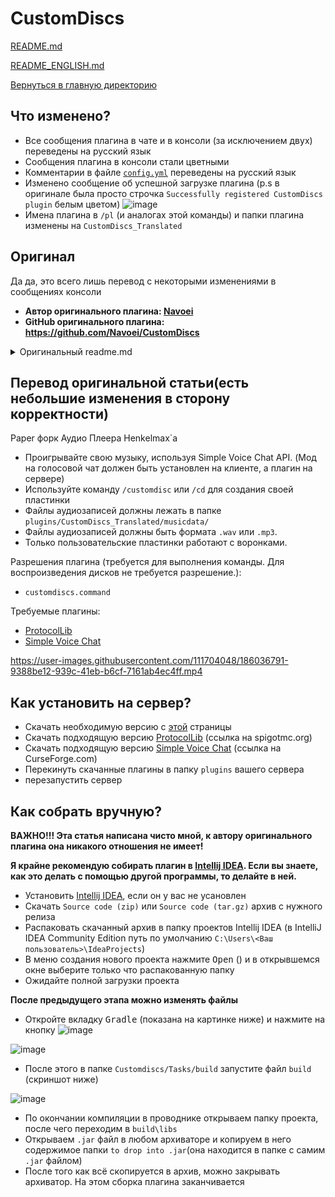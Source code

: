 # CustomDiscs
[README.md](https://github.com/NiKSneMC/CustomDiscs#readme)

[README_ENGLISH.md](https://github.com/NiKSneMC/CustomDiscs/blob/main/README_ENGLISH.md)

[Вернуться в главную директорию](https://github.com/NiKSneMC/CustomDiscs)

Что изменено?
-------------
* Все сообщения плагина в чате и в консоли (за исключением двух) переведены на русский язык
* Сообщения плагина в консоли стали цветными
* Комментарии в файле [`config.yml`](https://github.com/NiKSneMC/CustomDiscs/blob/main/src/main/resources/config.yml) переведены на русский язык
* Изменено сообщение об успешной загрузке плагина (p.s в оригинале была просто строчка `Successfully registered CustomDiscs plugin` белым цветом)
![image](https://user-images.githubusercontent.com/88781618/189207919-86ce54be-28ad-40f8-9db4-0d1057438cdc.png)
* Имена плагина в `/pl` (и аналогах этой команды) и папки плагина изменены на `CustomDiscs_Translated`

Оригинал
--------
Да да, это всего лишь перевод с некоторыми изменениями в сообщениях консоли

* **Автор оригинального плагина: [Navoei](https://github.com/Navoei)**
* **GitHub оригинального плагина: https://github.com/Navoei/CustomDiscs**
<details>
<summary>Оригинальный readme.md</summary>

Custom Discs 1.19.x
-------------------

A Paper fork of henkelmax's Audio Player.
* Play custom music discs using the Simple Voice Chat API. (The voice chat mod is required on the client and server.)
* Use `/customdisc` or `/cd` to create a custom disc.
* Music files should go into `plugins/CustomDiscs/musicdata/`
* Music files must be in the `.wav` or `.mp3` format.
* Only custom discs are compatible with hoppers.

Permission Node (Required to run the command. Playing discs does not require a permission.):

* `customdiscs.command`

Dependencies:
=======
* This plugin depends on the latest version of ProtocolLib for

https://user-images.githubusercontent.com/64107368/178426026-c454ac66-5133-4f3a-9af9-7f674e022423.mp4
</details>

Перевод оригинальной статьи(есть небольшие изменения в сторону корректности)
---------------------------
Paper форк Аудио Плеера Henkelmax`а
* Проигрывайте свою музыку, используя Simple Voice Chat API. (Мод на голосовой чат должен быть установлен на клиенте, а плагин на сервере)
* Используйте команду `/customdisc` или `/cd` для создания своей пластинки
* Файлы аудиозаписей должны лежать в папке `plugins/CustomDiscs_Translated/musicdata/`
* Файлы аудиозаписей должны быть формата `.wav` или `.mp3`.
* Только пользовательские пластинки работают с воронками.

Разрешения плагина (требуется для выполнения команды. Для воспроизведения дисков не требуется разрешение.):
* `customdiscs.command`

Требуемые плагины:
* [ProtocolLib](https://www.spigotmc.org/resources/protocollib.1997/)
* [Simple Voice Chat](https://www.curseforge.com/minecraft/bukkit-plugins/simple-voice-chat/files/all)

https://user-images.githubusercontent.com/111704048/186036791-9388be12-939c-41eb-b6cf-7161ab4ec4ff.mp4

Как установить на сервер?
-------------------------
* Скачать необходимую версию с [этой](https://github.com/NiKSneMC/CustomDiscs/releases) страницы
* Скачать подходящую версию [ProtocolLib](https://www.spigotmc.org/resources/protocollib.1997/) (ссылка на spigotmc.org)
* Скачать подходящую версию [Simple Voice Chat](https://www.curseforge.com/minecraft/bukkit-plugins/simple-voice-chat/files/all) (ссылка на CurseForge.com)
* Перекинуть скачанные плагины в папку `plugins` вашего сервера
* перезапустить сервер

Как собрать вручную?
--------------------
**ВАЖНО!!! Эта статья написана чисто мной, к автору оригинального плагина она никакого отношения не имеет!**


**Я крайне рекомендую собирать плагин в [Intellij IDEA](https://www.jetbrains.com/ru-ru/idea/). Если вы знаете, как это делать с помощью другой программы, то делайте в ней.**
* Установить [Intellij IDEA](https://www.jetbrains.com/ru-ru/idea/), если он у вас не усановлен
* Скачать `Source code (zip)` или `Source code (tar.gz)` архив с нужного релиза
* Распаковать скачанный архив  в папку проектов Intellij IDEA (в IntelliJ IDEA Community Edition путь по умолчанию `C:\Users\<Ваш пользователь>\IdeaProjects`)
* В меню создания нового проекта нажмите <kbd>Open</kbd> () и в открывшемся окне выберите только что распакованную папку
* Ожидайте полной загрузки проекта

**После предыдущего этапа можно изменять файлы**

* Откройте вкладку <kbd>Gradle</kbd> (показана на картинке ниже) и нажмите на кнопку ![image](https://user-images.githubusercontent.com/111704048/186053563-1b693c0e-0c7d-458d-850d-2434ec770af5.png)

![image](https://user-images.githubusercontent.com/111704048/186021694-9c49575d-b758-47e9-9ddc-1e5178f4d32e.png)
* После этого в папке ```Customdiscs/Tasks/build``` запустите файл ```build``` (скриншот ниже)

![image](https://user-images.githubusercontent.com/111704048/186022904-caf31c7e-1b33-4d88-8522-a5e482995ecc.png)
* По окончании компиляции в проводнике открываем папку проекта, после чего переходим в ```build\libs```
* Открываем ```.jar``` файл в любом архиваторе и копируем в него содержимое папки ```to drop into .jar```(она находится в папке с самим ```.jar``` файлом)
* После того как всё скопируется в архив, можно закрывать архиватор. На этом сборка плагина заканчивается

